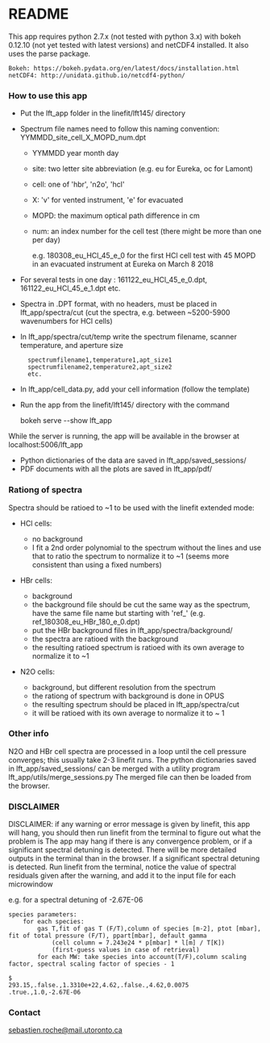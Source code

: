 # README #

This app requires python 2.7.x (not tested with python 3.x) with bokeh 0.12.10 (not yet tested with latest versions) and netCDF4 installed.
It also uses the parse package.

	Bokeh: https://bokeh.pydata.org/en/latest/docs/installation.html
	netCDF4: http://unidata.github.io/netcdf4-python/

### How to use this app ###

- Put the lft_app folder in the linefit/lft145/ directory
- Spectrum file names need to follow this naming convention: YYMMDD_site_cell_X_MOPD_num.dpt
	- YYMMDD year month day
	- site: two letter site abbreviation (e.g. eu for Eureka, oc for Lamont)
	- cell: one of 'hbr', 'n2o', 'hcl'
	- X: 'v' for vented instrument, 'e' for evacuated
	- MOPD: the maximum optical path difference in cm
	- num: an index number for the cell test (there might be more than one per day)
	
		e.g. 180308_eu_HCl_45_e_0 for the first HCl cell test with 45 MOPD in an evacuated instrument at Eureka on March 8 2018

- For several tests in one day : 161122_eu_HCl_45_e_0.dpt, 161122_eu_HCl_45_e_1.dpt etc.
- Spectra in .DPT format, with no headers, must be placed in lft_app/spectra/cut (cut the spectra, e.g. between ~5200-5900 wavenumbers for HCl cells)
- In lft_app/spectra/cut/temp write the spectrum filename, scanner temperature, and aperture size
	
		spectrumfilename1,temperature1,apt_size1
		spectrumfilename2,temperature2,apt_size2
		etc.
	
- In lft_app/cell_data.py, add your cell information (follow the template)

- Run the app from the linefit/lft145/ directory with the command

	bokeh serve --show lft_app

While the server is running, the app will be available in the browser at localhost:5006/lft_app

- Python dictionaries of the data are saved in lft_app/saved_sessions/
- PDF documents with all the plots are saved in lft_app/pdf/

### Rationg of spectra ###

Spectra should be ratioed to ~1 to be used with the linefit extended mode:

- HCl cells: 
	- no background
	- I fit a 2nd order polynomial to the spectrum without the lines and use that to ratio the spectrum to normalize it to ~1 (seems more consistent than using a fixed numbers)

- HBr cells:
	- background
	- the background file should be cut the same way as the spectrum, have the same file name but starting with 'ref_' (e.g. ref_180308_eu_HBr_180_e_0.dpt)
	- put the HBr background files in lft_app/spectra/background/
	- the spectra are ratioed with the background
	- the resulting ratioed spectrum is ratioed with its own average to normalize it to ~1

- N2O cells:
	- background, but different resolution from the spectrum
	- the rationg of spectrum with background is done in OPUS
	- the resulting spectrum should be placed in lft_app/spectra/cut
	- it will be ratioed with its own average to normalize it to ~ 1

### Other info ###

N2O and HBr cell spectra are processed in a loop until the cell pressure converges; this usually take 2-3 linefit runs.
The python dictionaries saved in lft_app/saved_sessions/ can be merged with a utility program lft_app/utils/merge_sessions.py
The merged file can then be loaded from the browser.

### DISCLAIMER ###

DISCLAIMER: if any warning or error message is given by linefit, this app will hang, you should then run linefit from the terminal to figure out what the problem is
The app may hang if there is any convergence problem, or if a significant spectral detuning is detected.
There will be more detailed outputs in the terminal than in the browser.
If a significant spectral detuning is detected. Run linefit from the terminal, notice the value of spectral residuals given after the warning, and add it to the input file for each microwindow

e.g. for a spectral detuning of -2.67E-06

	species parameters:
    	for each species:
        	gas T,fit of gas T (F/T),column of species [m-2], ptot [mbar], fit of total pressure (F/T), ppart[mbar], default gamma
            	(cell column = 7.243e24 * p[mbar] * l[m] / T[K])
            	(first-guess values in case of retrieval)
        	for each MW: take species into account(T/F),column scaling factor, spectral scaling factor of species - 1

	$
	293.15,.false.,1.3310e+22,4.62,.false.,4.62,0.0075
	.true.,1.0,-2.67E-06

### Contact ###

sebastien.roche@mail.utoronto.ca
